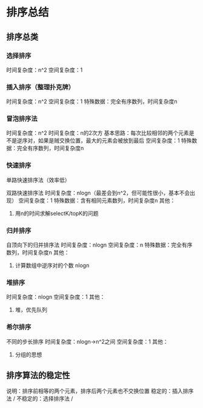 # 排序总结

## 排序总类

### 选择排序

时间复杂度：n^2
空间复杂度：1

### 插入排序（整理扑克牌）

时间复杂度：n^2
空间复杂度：1
特殊数据：完全有序数列，时间复杂度n

### 冒泡排序法

时间复杂度：n^2
时间复杂度：n的2次方
基本思路：每次比较相邻的两个元素是不是逆序对，如果是贼交换位置，最大的元素会被放到最后
空间复杂度：1
特殊数据：完全有序数列，时间复杂度n

### 快速排序

单路快速排序法（效率低）

双路快速排序法
时间复杂度：nlogn（最差会到n^2，但可能性很小，基本不会出现）
空间复杂度：1
特殊数据：含有相同元素数列，时间复杂度n
其他：
1. 用n的时间求解selectK/topK的问题

### 归并排序

自顶向下的归并排序法
时间复杂度：nlogn
空间复杂度：n
特殊数据：完全有序数列，时间复杂度n
其他：
1. 计算数组中逆序对的个数 nlogn

### 堆排序

时间复杂度：nlogn
空间复杂度：1
其他：
1. 堆，优先队列

### 希尔排序

不同的步长排序
时间复杂度：nlogn->n^2之间
空间复杂度：1
其他：
1. 分组的思想

## 排序算法的稳定性

说明：排序前相等的两个元素，排序后两个元素也不交换位置
稳定的：插入排序法 /
不稳定的：选择排序法 /
